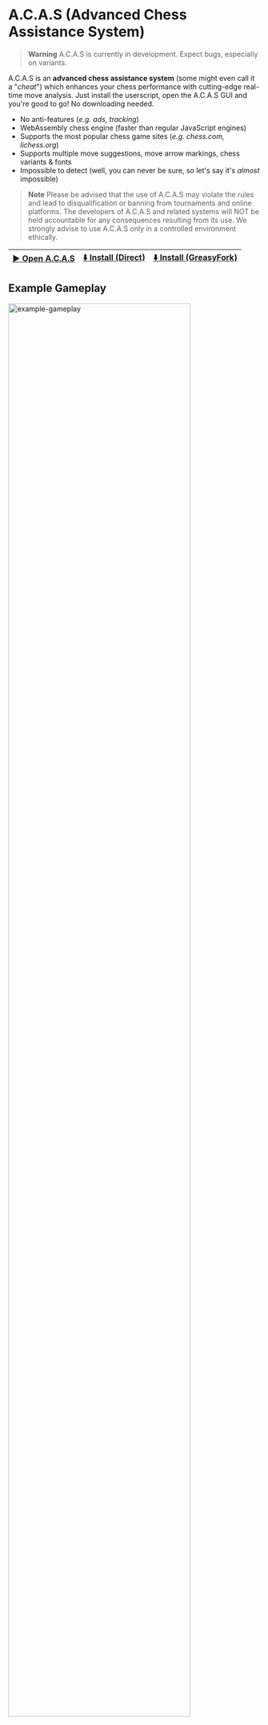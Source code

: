 # A.C.A.S (Advanced Chess Assistance System)

> **Warning** A.C.A.S is currently in development. Expect bugs, especially on variants.

A.C.A.S is an **advanced chess assistance system** (some might even call it a "*cheat*") which enhances your chess performance with cutting-edge real-time move analysis. Just install the userscript, open the A.C.A.S GUI and you're good to go! No downloading needed.

* No anti-features (*e.g. ads, tracking*)
* WebAssembly chess engine (faster than regular JavaScript engines)
* Supports the most popular chess game sites (*e.g. chess.com, lichess.org*)
* Supports multiple move suggestions, move arrow markings, chess variants & fonts
* Impossible to detect (well, you can never be sure, so let's say it's *almost* impossible)

> **Note** Please be advised that the use of A.C.A.S may violate the rules and lead to disqualification or banning from tournaments and online platforms. The developers of A.C.A.S and related systems will NOT be held accountable for any consequences resulting from its use. We strongly advise to use A.C.A.S only in a controlled environment ethically.

| [▶️ Open A.C.A.S](https://hakorr.github.io/A.C.A.S/) | [⬇️ Install (Direct)](https://github.com/Hakorr/A.C.A.S/raw/main/acas.user.js)   | [⬇️ Install (GreasyFork)](https://greasyfork.org/en/scripts/459137-a-c-a-s-advanced-chess-assistance-system)  |
|-------|-------|-------|

## Example Gameplay

<img src="https://github.com/Hakorr/A.C.A.S/assets/76921756/9a6dcab4-04db-4409-8f9f-3d871120746c" alt="example-gameplay" style="width:85%;"/>

## Getting Started

Simply [install the A.C.A.S userscript](https://github.com/Hakorr/A.C.A.S/raw/main/acas.user.js), open the [A.C.A.S GUI](https://hakorr.github.io/A.C.A.S/) and a supported chess game site. Then, just start playing!

> **Note**
> You need to keep the A.C.A.S GUI tab active to keep the whole system functional. Think of the tab as an engine of a car, the userscript alone is simply an empty hull, it won't run, nor move. The A.C.A.S GUI has the chess engine which calculates the moves.
> 

## Fundamental Idea

| A.C.A.S (Tab #1)    | Chess Website (Tab #2)  |
|----------------------|----------------------|
| ![image](https://github.com/Hakorr/A.C.A.S/assets/76921756/750998aa-061e-478a-a2c2-5e7c5b341775) | ![image](https://github.com/Hakorr/A.C.A.S/assets/76921756/ad87db6b-4dc5-4443-8405-29ad140d5894) |
| The engine runs on a completely different tab than the chess game page, completely isolated from it. The site cannot block the usage of A.C.A.S. | A.C.A.S sends move data via [CommLink](https://github.com/AugmentedWeb/CommLink) and the userscript displays the data on the board using [UniversalBoardDrawer](https://github.com/Hakorr/UniversalBoardDrawer). (*If "Display Moves On External Site" setting is activated!*) |

### Arrow Meaning

| Color    | Meaning  |
|----------------------|----------------------|
| 🟩 | Best Move |
| 🟦 | Secondary Move |
| 🟥 | Enemy Move |

> **Note** Enemy move is shown if "*Display Opponent Move Guess*" setting is activated and the square an arrow starts from is hovered. The enemy move arrow is just a guess made by the engine and means that the engine thinks after you make the move the arrow suggests, the enemy will make the move the enemy arrow suggests.

## Q&A

### Why did I get banned, wasn't this impossible to detect?

Chess engines simply play differently than humans. It's fairly easy to detect by pure statistics. For example, chess.com bans about 16 000 players for fair play abuse each month.

Your ban most likely wasn't because of the site detecting A.C.A.S, it was because of your suspicious behaviour patterns. A.C.A.S cannot fix this, it's your responsiblity to play as a human.

Don't want to get banned again? Don't use A.C.A.S against other humans.

### Why doesn't it work?

Before making an issue, please read these,

- Make sure the [A.C.A.S GUI](https://hakorr.github.io/A.C.A.S/) is active. Do not close the tab. Browsers freeze code execution on inactive pages, you need to visit the A.C.A.S GUI tab from time to time or keep it open on a separate window. This prevents A.C.A.S from freezing and not giving any move suggestions, for example.

- Do you not see any moves displayed on the chess site? Are you sure you have enabled "Display Moves On External Site" box on the A.C.A.S GUI settings? After enabling that setting, please refresh the chess site to see changes.

- Are you trying to play variants on Chess.com? If so, it's not currently supported very well since I had to rush the project, sorry! Other sites with variants might also be buggy, you can make an issue about that if you want.

Otherwise, it could be a bug, please make an issue [here](https://github.com/Hakorr/A.C.A.S/issues/new). 

> **Note** When making an issue, please be descriptive! Mention,
> - The chess site and the variant you were playing.
> - The browser and the userscript manager were using.
> - What did you do for the bug to happen, does it happen often? How could I reproduce it?
> - You can also include a screenshot of the browser console (e.g. `CTRL + SHIFT + I` or right click, inspect, and go to the console tab), look for **grey underlined text** at the beginning of a red background area, on the right side of the screen, which has the word 'A.C.A.S'. That's an error from the userscript.

## Development

### A.C.A.S GUI

#### Hosting on localhost

1) Install the A.C.A.S userscript and modify the `backendURL` constant variable at the very start of the userscript to `http://localhost/A.C.A.S/`.
2) Create a folder named `A.C.A.S` to the root folder of your webserver. (e.g. `www/A.C.A.S`)
3) Clone the repository and put the files inside the folder you just created.
4) You should now see A.C.A.S running on `http://localhost/A.C.A.S/`.
5) Make sure the A.C.A.S userscript is on and you should be good to go!

> **Warning** Make sure there are no additional folders which would make the URL like `http://localhost/A.C.A.S/A.C.A.S/`.

### A.C.A.S Userscript

Developing the userscript is easy, simply develop it as you'd any other userscripts.

> **Note** Browsers might cache userscripts after you've refreshed the site enough times. If you notice your userscript being cached, disable the userscript, refresh the page, then enable the userscript and refresh the page again.

## Used Libraries

* [Fairy Stockfish WASM](https://github.com/fairy-stockfish/fairy-stockfish.wasm) (*the chess engine of A.C.A.S*)
* [COI-Serviceworker](https://github.com/gzuidhof/coi-serviceworker) (*allowing WASM on GitHub pages, extremely important library!!!*)
* [ChessgroundX](https://github.com/gbtami/chessgroundx) (*for displaying a board on the GUI. Modified the library a bit*)
* [FileSaver](http://purl.eligrey.com/github/FileSaver.js) (*for saving the config file*)

## Used Libraries (Made for A.C.A.S)

* [UniversalBoardDrawer](https://github.com/Hakorr/UniversalBoardDrawer) (*for drawing arrows on the GUI and the chess site chessboards*)
* [CommLink](https://github.com/AugmentedWeb/CommLink) (*for cross-window communication between the GUI tab and chess sites*)

## Other

You can find the userscript on [GreasyFork](https://greasyfork.org/en/scripts/459137-a-c-a-s-advanced-chess-assistance-system) as well.

You can find A.C.A.S v1 [here](https://github.com/Hakorr/Userscripts/tree/main/Other/A.C.A.S). It is no longer updated.
